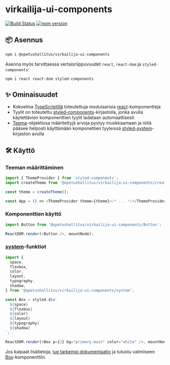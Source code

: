 # virkailija-ui-components

[![Build Status](https://travis-ci.org/Opetushallitus/virkailija-ui-components.svg?branch=master)](https://travis-ci.org/Opetushallitus/virkailija-ui-components) [![npm version](https://badge.fury.io/js/%40opetushallitus%2Fvirkailija-ui-components.svg)](https://badge.fury.io/js/%40opetushallitus%2Fvirkailija-ui-components)

## 📦 Asennus

```bash
npm i @opetushallitus/virkailija-ui-components
```

Asenna myös tarvittaessa vertaisriippuvuudet `react`, `react-dom` ja `styled-components`:

```bash
npm i react react-dom styled-components
```

## ✨ Ominaisuudet

- Kokoelma [TypeScriptillä](https://www.typescriptlang.org/index.html) toteutettuja modulaarisia [react](https://reactjs.org/)-komponentteja
- Tyylit on toteutettu [styled-components](https://www.styled-components.com/)-kirjastolla, jonka avulla käytettävien komponenttien tyylit ladataan automaattisesti
- [Teema](https://github.com/Opetushallitus/virkailija-ui-components/blob/master/src/createTheme/index.ts)-objektissa määriteltyjä arvoja pystyy muokkaamaan ja niitä pääsee helposti käyttämään komponettien tyyleissä [styled-system](https://styled-system.com)-kirjaston avulla

## 🛠️ Käyttö

### Teeman määrittäminen

```javascript
import { ThemeProvider } from 'styled-components';
import createTheme from '@opetushallitus/virkailija-ui-components/createTheme';

const theme = createTheme();

const App = () => <ThemeProvider theme={theme}>/* ... */</ThemeProvider>;
```

### Komponenttien käyttö

```javascript
import Button from '@opetushallitus/virkailija-ui-components/Button';

ReactDOM.render(<Button />, mountNode);
```

### [system](https://github.com/Opetushallitus/virkailija-ui-components/blob/master/src/system.ts)-funktiot

```javascript
import {
  space,
  flexbox,
  color,
  layout,
  typography,
  shadow,
} from '@opetushallitus/virkailija-ui-components/system';

const Box = styled.div`
  ${space}
  ${flexbox}
  ${color}
  ${layout}
  ${typography}
  ${shadow}
`;

ReactDOM.render(<Box p={2} bg="primary.main" color="white" />, mountNode);
```

Jos kaipaat lisätietoja, [lue tarkempi dokumentaatio](https://styled-system.com) ja tutustu valmiiseen [Box](https://github.com/Opetushallitus/virkailija-ui-components/blob/master/src/Box/index.tsx)-komponenttiin.
